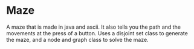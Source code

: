 # Maze
A maze that is made in java and ascii. It also tells you the path and the movements at the press of a button.
Uses a disjoint set class to generate the maze, and a node and graph class to solve the maze.

